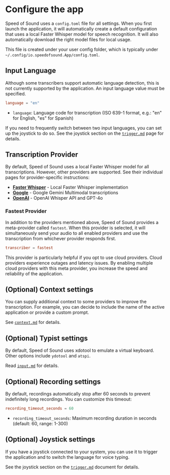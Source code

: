 # Configure the app

Speed of Sound uses a `config.toml` file for all settings. When you first launch the application, it will automatically create a default configuration that uses a local Faster Whisper model for speech recognition. It will also automatically download the right model files for local usage.

This file is created under your user config folder, which is typically under `~/.config/io.speedofsound.App/config.toml`. 

## Input Language

Although some transcribers support automatic language detection, this is not currently supported by the application. An input language value must be specified. 

```toml
language = "en"
```

- `language`: Language code for transcription (ISO 639-1 format, e.g.: "en" for English, "es" for Spanish)

If you need to frequently switch between two input languages, you can set up the joystick to do so. See the joystick section on the [`trigger.md`](trigger.md) page for details. 

## Transcription Provider

By default, Speed of Sound uses a local Faster Whisper model for all transcriptions. However, other providers are supported. See their individual pages for provider-specific instructions:

- **[Faster Whisper](providers/whisper.md)** - Local Faster Whisper implementation
- **[Google](providers/google.md)** - Google Gemini Multimodal transcriptions
- **[OpenAI](providers/openai.md)** - OpenAI Whisper API and GPT-4o

### Fastest Provider

In addition to the providers mentioned above, Speed of Sound provides a meta-provider called `fastest`. When this provider is selected, it will simultaneously send your audio to all enabled providers and use the transcription from whichever provider responds first.

```toml
transcriber = fastest
```

This provider is particularly helpful if you opt to use cloud providers. Cloud providers experience outages and latency issues. By enabling multiple cloud providers with this meta provider, you increase the speed and reliability of the application.

## (Optional) Context settings

You can supply additional context to some providers to improve the transcription. For example, you can decide to include the name of the active application or provide a custom prompt.

See [`context.md`](context.md) for details. 

## (Optional) Typist settings

By default, Speed of Sound uses xdotool to emulate a virtual keyboard. Other options include `ydotool` and `atspi`.

Read [`input.md`](input.md) for details. 

## (Optional) Recording settings

By default, recordings automatically stop after 60 seconds to prevent indefinitely long recordings. You can customize this timeout:

```toml
recording_timeout_seconds = 60
```

- `recording_timeout_seconds`: Maximum recording duration in seconds (default: 60, range: 1-300)

## (Optional) Joystick settings

If you have a joystick connected to your system, you can use it to trigger the application and to switch the language for voice typing.

See the joystick section on the [`trigger.md`](trigger.md) document for details. 
